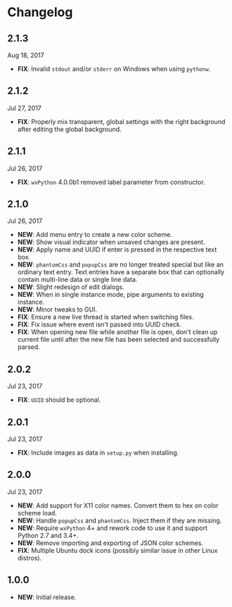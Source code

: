 # Changelog

## 2.1.3

Aug 18, 2017

- **FIX**: Invalid `stdout` and/or `stderr` on Windows when using `pythonw`.

## 2.1.2

Jul 27, 2017

- **FIX**: Properly mix transparent, global settings with the right background after editing the global background.

## 2.1.1

Jul 26, 2017

- **FIX**: `wxPython` 4.0.0b1 removed label parameter from constructor.

## 2.1.0

Jul 26, 2017

- **NEW**: Add menu entry to create a new color scheme.
- **NEW**: Show visual indicator when unsaved changes are present.
- **NEW**: Apply name and UUID if enter is pressed in the respective text box.
- **NEW**: `phantomCss` and `popupCss` are no longer treated special but like an ordinary text entry. Text entries have a separate box that can optionally contain multi-line data or single line data.
- **NEW**: Slight redesign of edit dialogs.
- **NEW**: When in single instance mode, pipe arguments to existing instance.
- **NEW**: Minor tweaks to GUI.
- **FIX**: Ensure a new live thread is started when switching files.
- **FIX**: Fix issue where event isn't passed into UUID check.
- **FIX**: When opening new file while another file is open, don't clean up current file until after the new file has been selected and successfully parsed.

## 2.0.2

Jul 23, 2017

- **FIX**: `UUID` should be optional.

## 2.0.1

Jul 23, 2017

- **FIX**: Include images as data in `setup.py` when installing.

## 2.0.0

Jul 23, 2017

- **NEW**: Add support for X11 color names.  Convert them to hex on color scheme load.
- **NEW**: Handle `popupCss` and `phantomCss`. Inject them if they are missing.
- **NEW**: Require `wxPython` 4+ and rework code to use it and support Python 2.7 and 3.4+.
- **NEW**: Remove importing and exporting of JSON color schemes.
- **FIX**: Multiple Ubuntu dock icons (possibly similar issue in other Linux distros).

## 1.0.0

- **NEW**: Initial release.
